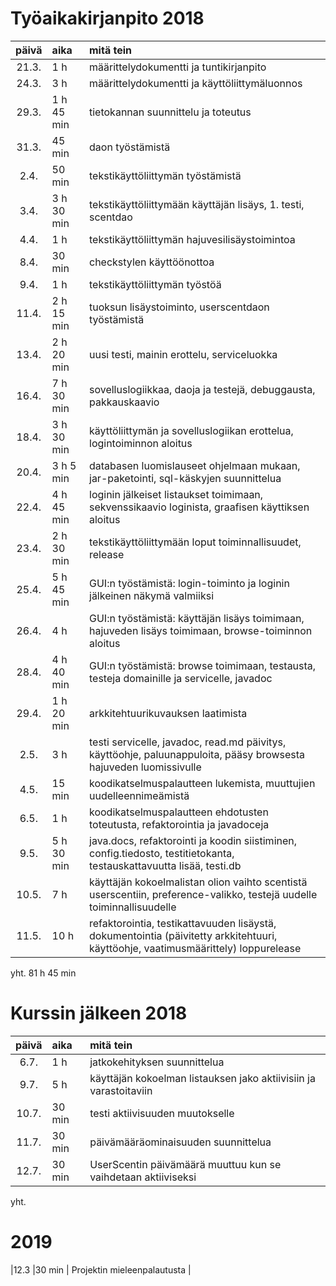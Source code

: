 # Työaikakirjanpito 2018

| päivä | aika | mitä tein  |
| :----:|:-----| :-----|
| 21.3. |1 h   | määrittelydokumentti ja tuntikirjanpito  |
| 24.3. |3 h   | määrittelydokumentti ja käyttöliittymäluonnos |
| 29.3. |1 h 45 min   | tietokannan suunnittelu ja toteutus |
| 31.3. |45 min   | daon työstämistä |
| 2.4. |50 min  | tekstikäyttöliittymän työstämistä |
| 3.4. |3 h 30 min  | tekstikäyttöliittymään käyttäjän lisäys, 1. testi, scentdao | 
| 4.4. |1 h | tekstikäyttöliittymän hajuvesilisäystoimintoa |
| 8.4. |30 min | checkstylen käyttöönottoa |
| 9.4. |1 h | tekstikäyttöliittymän työstöä |
| 11.4. |2 h 15 min | tuoksun lisäystoiminto, userscentdaon työstämistä |
| 13.4. |2 h 20 min | uusi testi, mainin erottelu, serviceluokka |
| 16.4. |7 h 30 min | sovelluslogiikkaa, daoja ja testejä, debuggausta, pakkauskaavio |
| 18.4. |3 h 30 min | käyttöliittymän ja sovelluslogiikan erottelua, logintoiminnon aloitus |
| 20.4. |3 h 5 min | databasen luomislauseet ohjelmaan mukaan, jar-paketointi, sql-käskyjen suunnittelua |
| 22.4. |4 h 45 min | loginin jälkeiset listaukset toimimaan, sekvenssikaavio loginista, graafisen käyttiksen aloitus |
| 23.4. |2 h 30 min | tekstikäyttöliittymään loput toiminnallisuudet, release |
| 25.4. |5 h 45 min | GUI:n työstämistä: login-toiminto ja loginin jälkeinen näkymä valmiiksi |
| 26.4. |4 h | GUI:n työstämistä: käyttäjän lisäys toimimaan, hajuveden lisäys toimimaan, browse-toiminnon aloitus |
| 28.4. |4 h 40 min | GUI:n työstämistä: browse toimimaan, testausta, testeja domainille ja servicelle, javadoc  |
| 29.4. |1 h 20 min | arkkitehtuurikuvauksen laatimista |
| 2.5.  |3 h | testi servicelle, javadoc, read.md päivitys, käyttöohje, paluunappuloita, pääsy browsesta hajuveden luomissivulle |
| 4.5.  |15 min| koodikatselmuspalautteen lukemista, muuttujien uudelleennimeämistä |
| 6.5.  |1 h| koodikatselmuspalautteen ehdotusten toteutusta, refaktorointia ja javadoceja |
| 9.5.  |5 h 30 min| java.docs, refaktorointi ja koodin siistiminen, config.tiedosto, testitietokanta, testauskattavuutta lisää, testi.db |
| 10.5.  |7 h | käyttäjän kokoelmalistan olion vaihto scentistä userscentiin, preference-valikko, testejä uudelle toiminnallisuudelle |
| 11.5.  |10 h | refaktorointia, testikattavuuden lisäystä, dokumentointia (päivitetty arkkitehtuuri, käyttöohje, vaatimusmäärittely) loppurelease |

yht. 81 h 45 min 

# Kurssin jälkeen 2018

| päivä | aika | mitä tein  |
| :----:|:-----| :-----|
| 6.7. |1 h   | jatkokehityksen suunnittelua |
| 9.7. |5 h   | käyttäjän kokoelman listauksen jako aktiivisiin ja varastoitaviin |
| 10.7. |30 min   | testi aktiivisuuden muutokselle |
| 11.7. |30 min   | päivämääräominaisuuden suunnittelua |
| 12.7. |30 min   | UserScentin päivämäärä muuttuu kun se vaihdetaan aktiiviseksi |

yht.

# 2019

|12.3 |30 min   | Projektin mieleenpalautusta |

